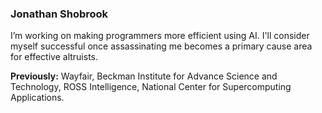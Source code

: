 ### Jonathan Shobrook

I’m working on making programmers more efficient using AI. I'll consider myself successful once assassinating me becomes a primary cause area for effective altruists.

**Previously:** Wayfair, Beckman Institute for Advance Science and Technology, ROSS Intelligence, National Center for Supercomputing Applications.
